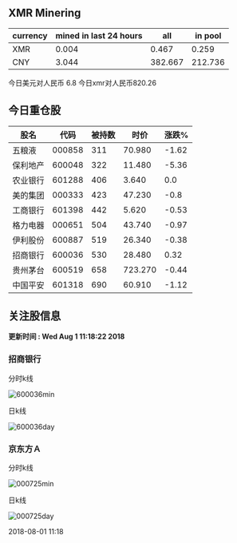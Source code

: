 ## XMR Minering

|currency|mined in last 24 hours|all|in pool|
|---|---|---|---|
|XMR|0.004|0.467|0.259|
|CNY|3.044|382.667|212.736|

今日美元对人民币 6.8	今日xmr对人民币820.26


## 今日重仓股 

|股名|代码|被持数|时价|涨跌%|
|---|---|---|---|---|
|五粮液|000858|311|70.980|-1.62|
|保利地产|600048|322|11.480|-5.36|
|农业银行|601288|406|3.640|0.0|
|美的集团|000333|423|47.230|-0.8|
|工商银行|601398|442|5.620|-0.53|
|格力电器|000651|504|43.740|-0.97|
|伊利股份|600887|519|26.340|-0.38|
|招商银行|600036|530|28.480|0.32|
|贵州茅台|600519|658|723.270|-0.44|
|中国平安|601318|690|60.910|-1.12|

## 关注股信息
**更新时间 : Wed Aug  1 11:18:22 2018**
### 招商银行 
分时k线

![600036min](http://image.sinajs.cn/newchart/min/n/sh600036.gif)

日k线

![600036day](http://image.sinajs.cn/newchart/daily/n/sh600036.gif)

### 京东方Ａ 
分时k线

![000725min](http://image.sinajs.cn/newchart/min/n/sz000725.gif)

日k线

![000725day](http://image.sinajs.cn/newchart/daily/n/sz000725.gif)

2018-08-01 11:18